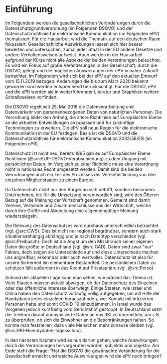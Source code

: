 # Einführung

Im Folgendem werden die gesellschaftlichen Veränderungen durch die Datenschutzgrundverordnung (im Folgenden DSGVO) und der Datenschutzrichtlinie für elektronische Kommunikation (im Folgenden ePV) thematisiert. Für die Hausarbeit wird die Thematik auf den deutschen Raum fokussiert. Gesellschaftliche Auswirkungen lassen sich hier besser bewerten und untersuchen, zumal jeder Staat in der EU andere Gesetze und andere Verhaltensweisen aufweist. Auch werden in der Hausarbeit aufgrund der Kürze nicht alle Aspekte der beiden Verordnungen beleuchtet. Es wird ein Fokus auf große Veränderungen in der Gesellschaft, durch die DSGVO, gelegt und die möglichen Auswirkungen der ePV in naher Zukunft betrachtet. Im Folgendem wird sich bei der ePV auf den aktuellen Entwurf vom 15.11.2019 bezogen. Änderungen die bis zum März 2020 bekannt geworden sind werden entsprechend berücksichtigt. Für die DSGVO, ePV und die ePR werden sie in weiterführender Literatur und Graphiken weitere Schreibweisen vorfinden.

Die DSGVO regelt seit 25. Mai 2018 die Datenverarbeitung und Datenverkehr von personenbezogenen Daten von natürlichen Personen. Die Verordnung bildet den Anfang, die ältere Richtlinien auf Europäischer Ebene an die aktuellen Entwicklungen anzupassen und für zukünftige Technologien zu erweitern. Die ePV soll neue Regeln für die elektronische Kommunikation in der EU festlegen. Basis ist die DSGVO und die Datenschutzrichtlinie für elektronische Kommunikation 2002/58/EG (im Folgenden ePR).

Datenschutz ist nicht neu, bereits 1995 gab es auf Europäischer Ebene Richtlinien (@src:EUP-DSGVO-Verabschiedung) zu dem Umgang mit persönlichen Daten. Im Vergleich zu einer Richtlinie muss eine Verordnung nicht in nationales Recht umgesetzt werden. Damit sind die beiden Verordnungen auch ein Teil des Prozesses der Vereinheitlichung von den einzelnen Mitgliedstaaten zu einem Europa.

Da Datenschutz nicht nur den Bürger an sich betrifft, sondern besonders Unternehmen, die für die Umsetzung verantwortlich sind, wird des Öfteren Bezug auf die Meinung der Wirtschaft genommen. Gemeint sind damit Vereine, Verbände und Zusammenschlüsse aus der Wirtschaft, welche durch ihre Größe und Abdeckung eine allgemeingültige Meinung wiederspiegeln.

Die Relevanz des Datenschutzes wird durchaus unterschiedlich betrachtet (vgl. @src:CWS). Dies ist nicht nur regional begründbar, sondern auch stark situationsabhängig abhängig und je nach Datentyp verschieden (vgl. @src:Preibusch). Doch ist die Angst um den Missbrauch seiner eigenen Daten die größte in Deutschland (vgl. @src:GÄD). Daten sind zwar "nur" Fakten, doch zeigen sie Unterschiede auf und diese Unterschiede machen uns angreifbar, erkennbar oder auch wertvoller. Datenschutz ist also für unsere Sicherheit ein elementarer Bestandteil. Die persönlichen Daten zu schützen fällt außerdem in das Recht auf Privatsphäre (vgl. @src:Perso).

Anhand der aktuellen Lage kann man sehen, wie präsent das Thema ist. Viele Staaten müssen aktuell abwägen, ob der Datenschutz des Einzelnen oder das öffentliche Interesse überwiegt. Einige Staaten, wie Israel und China haben den Datenschutz vorläufig völlig aufgegeben, um mit Hilfe der Handydaten jedes einzelnen herauszufinden, wer Kontakt mit infizierten Personen hatte und somit COVID-19 einzudämmen. In Israel wurde das Vorgehen jedoch kurzfristig vom Gerichtshof gestoppt. In Deutschland setzt die Telekom darauf anonymisierte Daten an das RKI zu übermitteln, um z.B. zu überprüfen, ob sich die Einwohner an die Beschränkungen halten. So konnte man feststellen, dass viele Menschen mehr zuhause bleiben (vgl. @src:RKI-Haendydaten-tagesschau).

In den nächsten Kapiteln wird es nun darum gehen, welche Auswirkungen durch die Verordnungen hervorgerufen werden, subjektiv und objektiv. Am Ende steht die Frage: "Hat die DSGVO die gewünschte Veränderung für die Gesellschaft erreicht und welche Auswirkungen wird die ePV noch bringen?
